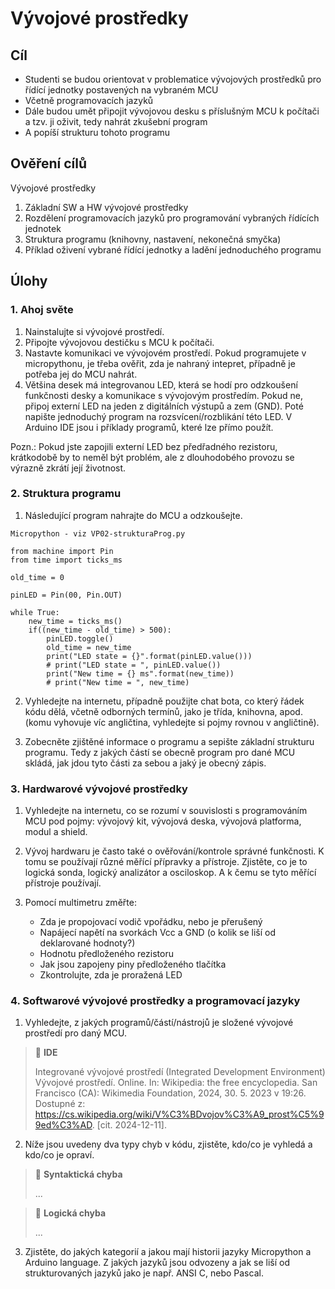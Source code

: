 [Co dodělat ]: #
[nic ]: #



# Vývojové prostředky

## Cíl

-	Studenti se budou orientovat v problematice vývojových prostředků pro řídící jednotky postavených na vybraném MCU
-   Včetně programovacích jazyků
-   Dále budou umět připojit vývojovou desku s příslušným MCU k počítači a tzv. ji oživit, tedy nahrát zkušební program
-   A popíší strukturu tohoto programu


## Ověření cílů

Vývojové prostředky

1. Základní SW a HW vývojové prostředky
2. Rozdělení programovacích jazyků pro programování vybraných řídících jednotek
3. Struktura programu (knihovny, nastavení, nekonečná smyčka)
4. Příklad oživení vybrané řídící jednotky a ladění jednoduchého programu


## Úlohy

### 1. Ahoj světe

1. Nainstalujte si vývojové prostředí.
2. Připojte vývojovou destičku s MCU k počítači.
3. Nastavte komunikaci ve vývojovém prostředí. Pokud programujete v micropythonu, je třeba ověřit, zda je nahraný intepret, případně je potřeba jej do MCU nahrát.
4. Většina desek má integrovanou LED, která se hodí pro odzkoušení funkčnosti desky a komunikace s vývojovým prostředím. Pokud ne, připoj externí LED na jeden z digitálních výstupů a zem (GND). Poté napište jednoduchý program na rozsvícení/rozblikání této LED. V Arduino IDE jsou i příklady programů, které lze přímo použít. 

Pozn.: Pokud jste zapojili externí LED bez předřadného rezistoru, krátkodobě by to neměl být problém, ale z dlouhodobého provozu se výrazně zkrátí její životnost. 


### 2. Struktura programu

1. Následující program nahrajte do MCU a odzkoušejte.


```
Micropython - viz VP02-strukturaProg.py

from machine import Pin
from time import ticks_ms

old_time = 0

pinLED = Pin(00, Pin.OUT)

while True:
    new_time = ticks_ms()
    if((new_time - old_time) > 500):
        pinLED.toggle()
        old_time = new_time
        print("LED state = {}".format(pinLED.value()))
        # print("LED state = ", pinLED.value())
        print("New time = {} ms".format(new_time))
        # print("New time = ", new_time)
```
<!--
```
Arduino language (C++)

Program, který bude blikat s LED a posílat nějakou zprávu do konzole.
Je potřeba, aby byla připojena nějaká knihovna.
```
-->

2. Vyhledejte na internetu, případně použijte chat bota, co který řádek kódu dělá, včetně odborných termínů, jako je třída, knihovna, apod. (komu vyhovuje víc angličtina, vyhledejte si pojmy rovnou v angličtině).

3. Zobecněte zjištěné informace o programu a sepište základní strukturu programu. Tedy z jakých částí se obecně program pro dané MCU skládá, jak jdou tyto části za sebou a jaký je obecný zápis.


### 3. Hardwarové vývojové prostředky

1. Vyhledejte na internetu, co se rozumí v souvislosti s programováním MCU pod pojmy: vývojový kit, vývojová deska, vývojová platforma, modul a shield.

2. Vývoj hardwaru je často také o ověřování/kontrole správné funkčnosti. K tomu se používají různé měřící přípravky a přístroje. Zjistěte, co je to logická sonda, logický analizátor a osciloskop. A k čemu se tyto měřící přístroje používají.

3. Pomocí multimetru změřte:
    - Zda je propojovací vodič vpořádku, nebo je přerušený
    - Napájecí napětí na svorkách Vcc a GND (o kolik se liší od deklarované hodnoty?)
    - Hodnotu předloženého rezistoru
    - Jak jsou zapojeny piny předloženého tlačítka
    - Zkontrolujte, zda je proražená LED


### 4. Softwarové vývojové prostředky a programovací jazyky

1. Vyhledejte, z jakých programů/částí/nástrojů je složené vývojové prostředí pro daný MCU.

> :key: **IDE**
>
> Integrované vývojové prostředí (Integrated Development Environment)
> Vývojové prostředí. Online. In: Wikipedia: the free encyclopedia. San Francisco (CA): Wikimedia Foundation, 2024, 30. 5. 2023 v 19:26. Dostupné z: https://cs.wikipedia.org/wiki/V%C3%BDvojov%C3%A9_prost%C5%99ed%C3%AD. [cit. 2024-12-11].

2. Níže jsou uvedeny dva typy chyb v kódu, zjistěte, kdo/co je vyhledá a kdo/co je opraví.

> :key: **Syntaktická chyba**
>
> ...

> :key: **Logická chyba**
>
> ...

3. Zjistěte, do jakých kategorií a jakou mají historii jazyky Micropython a Arduino language. Z jakých jazyků jsou odvozeny a jak se liší od strukturovaných jazyků jako je např. ANSI C, nebo Pascal.
